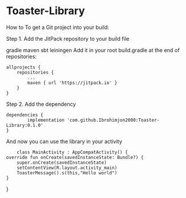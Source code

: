 # Toaster-Library
How to
To get a Git project into your build:

Step 1. Add the JitPack repository to your build file

gradle
maven
sbt
leiningen
Add it in your root build.gradle at the end of repositories:

	allprojects {
		repositories {
			...
			maven { url 'https://jitpack.io' }
		}
	}
Step 2. Add the dependency

	dependencies {
	        implementation 'com.github.Ibrohimjon2000:Toaster-Library:0.1.0'
	}

And now you can use the library in your activity

        class MainActivity : AppCompatActivity() {
    override fun onCreate(savedInstanceState: Bundle?) {
        super.onCreate(savedInstanceState)
        setContentView(R.layout.activity_main)
        ToasterMessage().s(this,"Hello world")
    }
}
